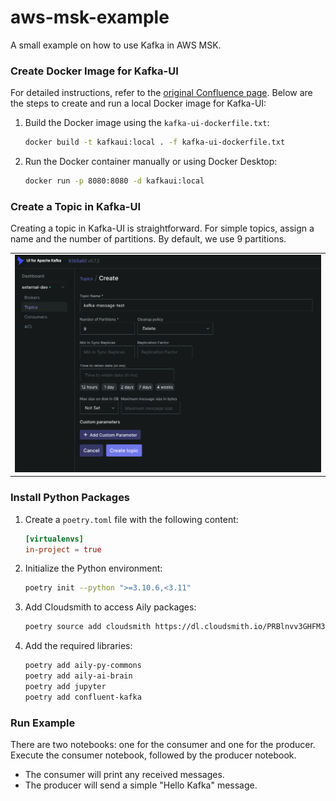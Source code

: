 # aws-msk-example
A small example on how to use Kafka in AWS MSK.

### Create Docker Image for Kafka-UI

For detailed instructions, refer to the [original Confluence page](https://ailylabs.atlassian.net/wiki/spaces/AIL/pages/1953857723/External+async+communication+Kafka). Below are the steps to create and run a local Docker image for Kafka-UI:

1. Build the Docker image using the `kafka-ui-dockerfile.txt`:
    ```sh
    docker build -t kafkaui:local . -f kafka-ui-dockerfile.txt
    ```

2. Run the Docker container manually or using Docker Desktop:
    ```sh
    docker run -p 8080:8080 -d kafkaui:local
    ```

### Create a Topic in Kafka-UI

Creating a topic in Kafka-UI is straightforward. For simple topics, assign a name and the number of partitions. By default, we use 9 partitions.

<table>
<tr>
  <td>
    <img src="./images/create_kafka_topic.png" alt="How to create Kafka topic" width="600">
  </td>
</tr>
</table>

### Install Python Packages

1. Create a `poetry.toml` file with the following content:
    ```toml
    [virtualenvs]
    in-project = true
    ```

2. Initialize the Python environment:
    ```sh
    poetry init --python ">=3.10.6,<3.11"
    ```

3. Add Cloudsmith to access Aily packages:
    ```sh
    poetry source add cloudsmith https://dl.cloudsmith.io/PRBlnvv3GHFM3KDl/ailylabs/pip/python/simple/
    ```

4. Add the required libraries:
    ```sh
    poetry add aily-py-commons
    poetry add aily-ai-brain
    poetry add jupyter
    poetry add confluent-kafka
    ```

### Run Example

There are two notebooks: one for the consumer and one for the producer. Execute the consumer notebook, followed by the producer notebook. 
* The consumer will print any received messages.
* The producer will send a simple "Hello Kafka" message.
